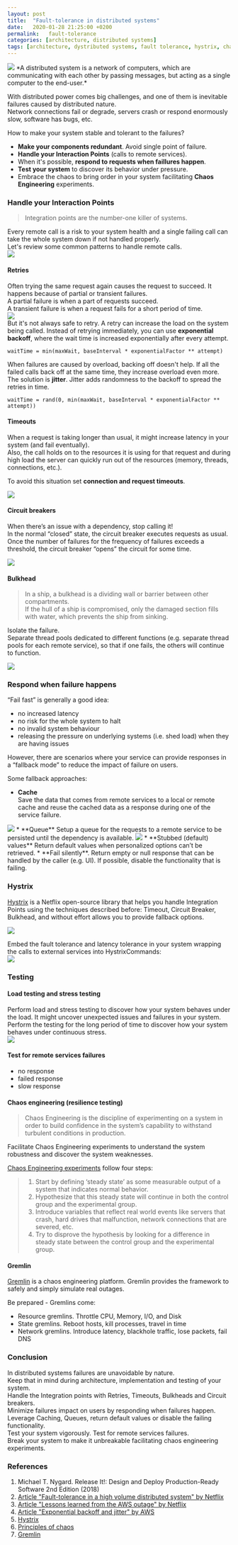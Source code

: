 ```yaml
---
layout: post
title:  "Fault-tolerance in distributed systems"
date:   2020-01-28 21:25:00 +0200
permalink:   fault-tolerance
categories: [architecture, distributed systems]
tags: [architecture, dystributed systems, fault tolerance, hystrix, chaos engineering]
---
```


<img src="/assets/posts/resilient-systems/service-and-dependecies1.png">  
*A distributed system is a network of computers, which are communicating with each other by passing messages, but acting as a single computer to the end-user.*  

With distributed power comes big challenges, and one of them is inevitable failures caused by distributed nature.    
Network connections fail or degrade, servers crash or respond enormously slow, software has bugs, etc.  

How to make your system stable and tolerant to the failures?
* **Make your components redundant**. Avoid single point of failure.
* **Handle your Interaction Points** (calls to remote services).
* When it's possible, **respond to requests when faillures happen**.
* **Test your system** to discover its behavior under pressure.
* Embrace the chaos to bring order in your system facilitating **Chaos Engineering** experiments.

### Handle your Interaction Points
> Integration points are the number-one killer of systems.
  
Every remote call is a risk to your system health and a single failing call can take the whole system down if not handled properly.  
Let's review some common patterns to handle remote calls.   
<img src="/assets/posts/resilient-systems/failed-deps.png">    

#### Retries
Often trying the same request again causes the request to succeed. It happens because of partial or transient failures.  
A partial failure is when a part of requests succeed.   
A transient failure is when a request fails for a short period of time.  
<img src="/assets/posts/resilient-systems/retry.png" style="max-width:400px">  
But it's not always safe to retry. A retry can increase the load on the system being called. Instead of retrying immediately, you can use **exponential backoff**, where the wait time is increased exponentially after every attempt.  
```
waitTime = min(maxWait, baseInterval * exponentialFactor ** attempt)
```
When failures are caused by overload, backing off doesn't help. If all the failed calls back off at the same time, they increase overload even more.  
The solution is **jitter**. Jitter adds randomness to the backoff to spread the retries in time. 
```
waitTime = rand(0, min(maxWait, baseInterval * exponentialFactor ** attempt))
``` 

#### Timeouts 
When a request is taking longer than usual, it might increase latency in your system (and fail eventually).  
Also, the call holds on to the resources it is using for that request and during high load the server can quickly run out of the resources (memory, threads, connections, etc.).

To avoid this situation set **connection and request timeouts**.  

<img src="/assets/posts/resilient-systems/timeouts.png" style="max-width:450px">  

#### Circuit breakers
When there’s an issue with a dependency, stop calling it!  
In the normal “closed” state, the circuit breaker executes requests as usual.   
Once the number of failures for the frequency of failures exceeds a threshold, the circuit breaker “opens” the circuit for some time.  

<img src="/assets/posts/resilient-systems/cb.png" style="max-width:450px">

#### Bulkhead
> In a ship, a bulkhead is a dividing wall or barrier between other compartments.  
> If the hull of a ship is compromised, only the damaged section fills with water, which prevents the ship from sinking.

Isolate the failure.    
Separate thread pools dedicated to different functions (e.g. separate thread pools for each remote service), so that if one fails, the others will continue to function.   

<img src="/assets/posts/resilient-systems/bulkheads.png" style="max-width:450px">

### Respond when failure happens
“Fail fast” is generally a good idea:
* no increased latency
* no risk for the whole system to halt
* no invalid system behaviour
* releasing the pressure on underlying systems (i.e. shed load) when they are having issues 

However, there are scenarios where your service can provide responses in a “fallback mode” to reduce the impact of failure on users.  

Some fallback approaches:
* **Cache**  
Save the data that comes from remote services to a local or remote cache and reuse the cached data as a response during one of the service failure.
<img src="/assets/posts/resilient-systems/cache.png" style="max-width:350px">
* **Queue**  
Setup a queue for the requests to a remote service to be persisted until the dependency is available.   
<img src="/assets/posts/resilient-systems/queue.png" style="max-width:400px">
* **Stubbed (default) values**  
Return default values when personalized options can’t be retrieved.
* **Fail silently**.  
Return empty or null response that can be handled by the caller (e.g. UI).    
If possible, disable the functionality that is failing.

### Hystrix
[Hystrix](https://github.com/Netflix/Hystrix/) is a Netflix open-source library that helps you handle Integration Points using the techniques described before: Timeout, Circuit Breaker, Bulkhead, and without effort allows you to provide fallback options.   

[<img src="/assets/posts/resilient-systems/hystrix-command-flow-chart.png" style="max-width:700px">](../assets/posts/resilient-systems/hystrix-command-flow-chart.png)   

Embed the fault tolerance and latency tolerance in your system wrapping the calls to external services into HystrixCommands:   
<img src="/assets/posts/resilient-systems/hystrix-service.png" style="max-width:600px">

### Testing
#### Load testing and stress testing
Perform load and stress testing to discover how your system behaves under the load. It might uncover unexpected issues and failures in your system.  
Perform the testing for the long period of time to discover how your system behaves under continuous stress.  
<img src="/assets/posts/resilient-systems/load-testing.png">

#### Test for remote services failures
* no response
* failed response
* slow response

#### Chaos engineering (resilience testing)
> Chaos Engineering is the discipline of experimenting on a system in order to build confidence in the system’s capability to withstand turbulent conditions in production.

Facilitate Chaos Engineering experiments to understand the system robustness and discover the system weaknesses.  

[Chaos Engineering experiments](http://principlesofchaos.org/) follow four steps:
> 1. Start by defining ‘steady state’ as some measurable output of a system that indicates normal behavior.
> 2. Hypothesize that this steady state will continue in both the control group and the experimental group.
> 3. Introduce variables that reflect real world events like servers that crash, hard drives that malfunction, network connections that are severed, etc.
> 4. Try to disprove the hypothesis by looking for a difference in steady state between the control group and the experimental group.

#### Gremlin
[Gremlin](https://www.gremlin.com) is a chaos engineering platform. Gremlin provides the framework to safely and simply simulate real outages.

Be prepared - Gremlins come:  
* Resource gremlins. Throttle CPU, Memory, I/O, and Disk
* State gremlins. Reboot hosts, kill processes, travel in time
* Network gremlins. Introduce latency, blackhole traffic, lose packets, fail DNS
 
### Conclusion
In distributed systems failures are unavoidable by nature.  
Keep that in mind during architecture, implementation and testing of your system.   
Handle the Integration points with Retries, Timeouts, Bulkheads and Circuit breakers.  
Minimize failures impact on users by responding when failures happen. Leverage Caching, Queues, return default values or disable the failing functionality.  
Test your system vigorously. Test for remote services failures.   
Break your system to make it unbreakable facilitating chaos engineering experiments.  

### References
1. Michael T. Nygard. Release It!: Design and Deploy Production-Ready Software 2nd Edition (2018)
2. [Article "Fault-tolerance in a high volume distributed system" by Netflix](https://netflixtechblog.com/fault-tolerance-in-a-high-volume-distributed-system-91ab4faae74a)
3. [Article "Lessons learned from the AWS outage" by Netflix](https://netflixtechblog.com/lessons-netflix-learned-from-the-aws-outage-deefe5fd0c04)
4. [Article "Exponential backoff and jitter" by AWS](https://aws.amazon.com/blogs/architecture/exponential-backoff-and-jitter/)
5. [Hystrix](https://github.com/Netflix/Hystrix/wiki)
6. [Principles of chaos](http://principlesofchaos.org/)
7. [Gremlin](https://www.gremlin.com/)